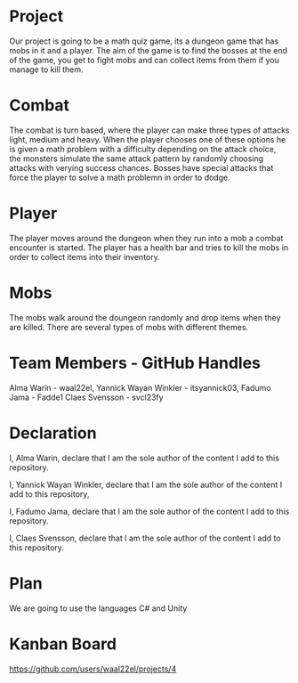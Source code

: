 # Project
Our project is going to be a math quiz game, its a dungeon game that has mobs in it and a player. The aim of the game is to find the bosses at the end of the game, you get to fight mobs and can collect items from them if you manage to kill them. 
# Combat 
The combat is turn based, where the player can make three types of attacks light, medium and heavy. When the player chooses one of these options he is given a math problem with a difficulty depending on the attack choice, the monsters simulate the same attack pattern by randomly choosing attacks with verying success chances. Bosses have special attacks that force the player to solve a math problemn in order to dodge. 
# Player
The player moves around the dungeon when they run into a mob a combat encounter is started. The player has a health bar and tries to kill the mobs in order to collect items into their inventory. 
# Mobs 
The mobs walk around the doungeon randomly and drop items when they are killed. There are several types of mobs with different themes.


# Team Members - GitHub Handles
Alma Warin - waal22el,
Yannick Wayan Winkler - itsyannick03, 
Fadumo Jama - Fadde1
Claes Svensson - svcl23fy

# Declaration
I, Alma Warin, declare that I am the sole author of the content I add to this repository.

I, Yannick Wayan Winkler, declare that I am the sole author of the content I add to this repository,

I, Fadumo Jama, declare that I am the sole author of the content I add to this repository.

I, Claes Svensson, declare that I am the sole author of the content I add to this repository.

# Plan
We are going to use the languages C# and Unity

# Kanban Board
https://github.com/users/waal22el/projects/4


